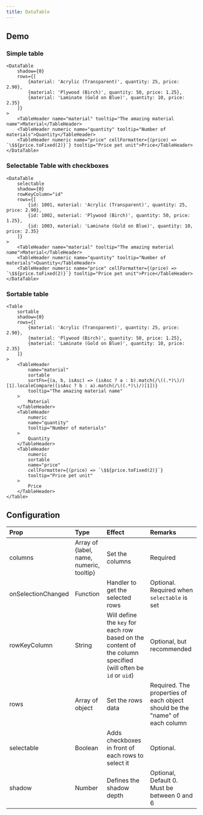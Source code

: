 ```yaml
---
title: DataTable
---
```


## Demo

### Simple table

```jsx_demo
<DataTable
    shadow={0}
    rows={[
        {material: 'Acrylic (Transparent)', quantity: 25, price: 2.90},
        {material: 'Plywood (Birch)', quantity: 50, price: 1.25},
        {material: 'Laminate (Gold on Blue)', quantity: 10, price: 2.35}
    ]}
>
    <TableHeader name="material" tooltip="The amazing material name">Material</TableHeader>
    <TableHeader numeric name="quantity" tooltip="Number of materials">Quantity</TableHeader>
    <TableHeader numeric name="price" cellFormatter={(price) => `\$${price.toFixed(2)}`} tooltip="Price pet unit">Price</TableHeader>
</DataTable>
```

### Selectable Table with checkboxes
```jsx_demo
<DataTable
    selectable
    shadow={0}
    rowKeyColumn="id"
    rows={[
        {id: 1001, material: 'Acrylic (Transparent)', quantity: 25, price: 2.90},
        {id: 1002, material: 'Plywood (Birch)', quantity: 50, price: 1.25},
        {id: 1003, material: 'Laminate (Gold on Blue)', quantity: 10, price: 2.35}
    ]}
>
    <TableHeader name="material" tooltip="The amazing material name">Material</TableHeader>
    <TableHeader numeric name="quantity" tooltip="Number of materials">Quantity</TableHeader>
    <TableHeader numeric name="price" cellFormatter={(price) => `\$${price.toFixed(2)}`} tooltip="Price pet unit">Price</TableHeader>
</DataTable>
```

### Sortable table
```jsx_demo
<Table
    sortable
    shadow={0}
    rows={[
        {material: 'Acrylic (Transparent)', quantity: 25, price: 2.90},
        {material: 'Plywood (Birch)', quantity: 50, price: 1.25},
        {material: 'Laminate (Gold on Blue)', quantity: 10, price: 2.35}
    ]}
>
    <TableHeader
        name="material"
        sortable
        sortFn={(a, b, isAsc) => (isAsc ? a : b).match(/\((.*)\)/)[1].localeCompare((isAsc ? b : a).match(/\((.*)\)/)[1])}
        tooltip="The amazing material name"
    >
        Material
    </TableHeader>
    <TableHeader
        numeric
        name="quantity"
        tooltip="Number of materials"
    >
        Quantity
    </TableHeader>
    <TableHeader
        numeric
        sortable
        name="price"
        cellFormatter={(price) => `\$${price.toFixed(2)}`}
        tooltip="Price pet unit"
    >
        Price
    </TableHeader>
</Table>
```

## Configuration

| Prop         | Type      | Effect       | Remarks      |
|:-------------|:----------|:-------------|:-------------|
| columns       | Array of {label, name, numeric, tooltip}   | Set the columns  | Required |
| onSelectionChanged | Function | Handler to get the selected rows | Optional. Required when `selectable` is set |
| rowKeyColumn | String    | Will define the `key` for each row based on the content of the column specified (will often be `id` or `uid`) | Optional, but recommended |
| rows       | Array of object   | Set the rows data | Required. The properties of each object should be the "name" of each column |
| selectable | Boolean | Adds checkboxes in front of each rows to select it | Optional. |
| shadow       | Number    | Defines the shadow depth | Optional, Default 0. Must be between 0 and 6 |
